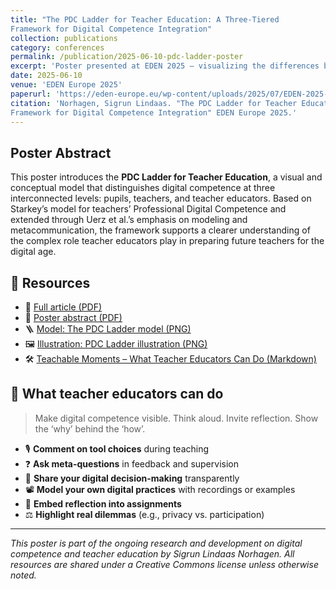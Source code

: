 ```yaml
---
title: "The PDC Ladder for Teacher Education: A Three-Tiered
Framework for Digital Competence Integration"
collection: publications
category: conferences
permalink: /publication/2025-06-10-pdc-ladder-poster
excerpt: 'Poster presented at EDEN 2025 – visualizing the differences between digital competence for pupils, teachers, and teacher educators.'
date: 2025-06-10
venue: 'EDEN Europe 2025'
paperurl: 'https://eden-europe.eu/wp-content/uploads/2025/07/EDEN-2025-AC-Proceedings.pdf#page=218'
citation: 'Norhagen, Sigrun Lindaas. "The PDC Ladder for Teacher Education: A Three-Tiered
Framework for Digital Competence Integration" EDEN Europe 2025.'
---
```


## Poster Abstract

This poster introduces the **PDC Ladder for Teacher Education**, a visual and conceptual model that distinguishes digital competence at three interconnected levels: pupils, teachers, and teacher educators. Based on Starkey’s model for teachers’ Professional Digital Competence and extended through Uerz et al.’s emphasis on modeling and metacommunication, the framework supports a clearer understanding of the complex role teacher educators play in preparing future teachers for the digital age.

## 🔗 Resources

- 📄 [Full article (PDF)](https://www.frontiersin.org/journals/education/articles/10.3389/feduc.2024.1363529/full)  
- 🧾 [Poster abstract (PDF)](https://eden-europe.eu/wp-content/uploads/2025/07/EDEN-2025-AC-Proceedings.pdf#page=218)  
- 🪜 [Model: The PDC Ladder model (PNG)](/images/PDC-ladder-model.png) 
- 🖼️ [Illustration: PDC Ladder illustration (PNG)](/images/PDC-ladder-illustration.png)  
- 🛠️ [Teachable Moments – What Teacher Educators Can Do (Markdown)](/files/EDEN-output.pdf)

## 👣 What teacher educators can do

> Make digital competence visible. Think aloud. Invite reflection. Show the ‘why’ behind the ‘how’.

- 🎙️ **Comment on tool choices** during teaching  
- ❓ **Ask meta-questions** in feedback and supervision  
- 🧾 **Share your digital decision-making** transparently  
- 📽️ **Model your own digital practices** with recordings or examples  
- 📝 **Embed reflection into assignments**  
- ⚖️ **Highlight real dilemmas** (e.g., privacy vs. participation)

---

*This poster is part of the ongoing research and development on digital competence and teacher education by Sigrun Lindaas Norhagen. All resources are shared under a Creative Commons license unless otherwise noted.*
